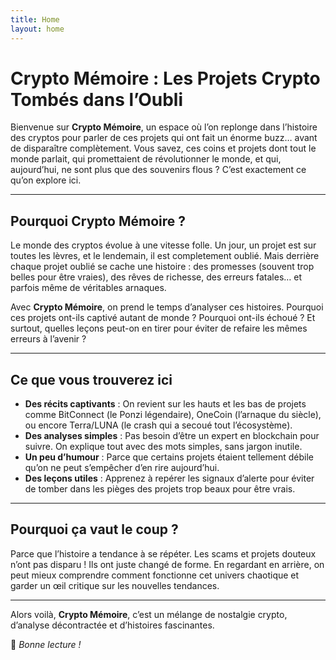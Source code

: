 ```yaml
---
title: Home
layout: home
---
```


# Crypto Mémoire : Les Projets Crypto Tombés dans l’Oubli

Bienvenue sur **Crypto Mémoire**, un espace où l’on replonge dans l’histoire des cryptos pour parler de ces projets qui ont fait un énorme buzz… avant de disparaître complètement. Vous savez, ces coins et projets dont tout le monde parlait, qui promettaient de révolutionner le monde, et qui, aujourd’hui, ne sont plus que des souvenirs flous ? C’est exactement ce qu’on explore ici.

---

## Pourquoi Crypto Mémoire ?

Le monde des cryptos évolue à une vitesse folle. Un jour, un projet est sur toutes les lèvres, et le lendemain, il est completement oublié. Mais derrière chaque projet oublié se cache une histoire : des promesses (souvent trop belles pour être vraies), des rêves de richesse, des erreurs fatales… et parfois même de véritables arnaques.

Avec **Crypto Mémoire**, on prend le temps d’analyser ces histoires. Pourquoi ces projets ont-ils captivé autant de monde ? Pourquoi ont-ils échoué ? Et surtout, quelles leçons peut-on en tirer pour éviter de refaire les mêmes erreurs à l’avenir ?

---

## Ce que vous trouverez ici

- **Des récits captivants** : On revient sur les hauts et les bas de projets comme BitConnect (le Ponzi légendaire), OneCoin (l’arnaque du siècle), ou encore Terra/LUNA (le crash qui a secoué tout l’écosystème).
- **Des analyses simples** : Pas besoin d’être un expert en blockchain pour suivre. On explique tout avec des mots simples, sans jargon inutile.
- **Un peu d’humour** : Parce que certains projets étaient tellement débile qu’on ne peut s’empêcher d’en rire aujourd’hui.
- **Des leçons utiles** : Apprenez à repérer les signaux d’alerte pour éviter de tomber dans les pièges des projets trop beaux pour être vrais.

---

## Pourquoi ça vaut le coup ?

Parce que l’histoire a tendance à se répéter. Les scams et projets douteux n’ont pas disparu ! Ils ont juste changé de forme. En regardant en arrière, on peut mieux comprendre comment fonctionne cet univers chaotique et garder un œil critique sur les nouvelles tendances.

---

Alors voilà, **Crypto Mémoire**, c’est un mélange de nostalgie crypto, d’analyse décontractée et d’histoires fascinantes.

🚀 *Bonne lecture !*
